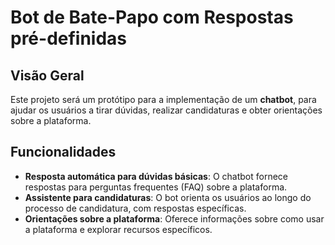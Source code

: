 ﻿# Bot de Bate-Papo com Respostas pré-definidas
## Visão Geral

Este projeto será um protótipo para a implementação de um **chatbot**, para ajudar os usuários a tirar dúvidas, realizar candidaturas e obter orientações sobre a plataforma.

## Funcionalidades

- **Resposta automática para dúvidas básicas**: O chatbot fornece respostas para perguntas frequentes (FAQ) sobre a plataforma.
- **Assistente para candidaturas**: O bot orienta os usuários ao longo do processo de candidatura, com respostas específicas.
- **Orientações sobre a plataforma**: Oferece informações sobre como usar a plataforma e explorar recursos específicos.

